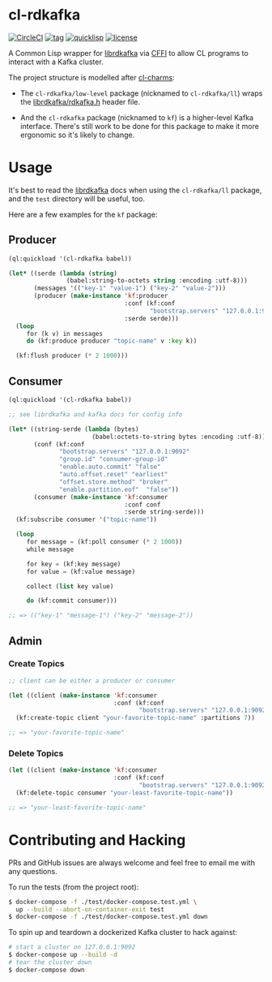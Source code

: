# cl-rdkafka

[![CircleCI](https://circleci.com/gh/SahilKang/cl-rdkafka.svg?style=shield)](https://circleci.com/gh/SahilKang/cl-rdkafka)
[![tag](https://img.shields.io/github/tag/SahilKang/cl-rdkafka.svg)](https://github.com/SahilKang/cl-rdkafka/tags)
[![quicklisp](http://quickdocs.org/badge/cl-rdkafka.svg)](http://quickdocs.org/cl-rdkafka)
[![license](https://img.shields.io/badge/license-GPL%20v3-blue.svg)](https://github.com/SahilKang/cl-rdkafka/blob/master/LICENSE)

A Common Lisp wrapper for [librdkafka](https://github.com/edenhill/librdkafka)
via [CFFI](https://common-lisp.net/project/cffi/manual/html_node/index.html)
to allow CL programs to interact with a Kafka cluster.

The project structure is modelled after
[cl-charms](https://github.com/HiTECNOLOGYs/cl-charms):

* The `cl-rdkafka/low-level` package (nicknamed to `cl-rdkafka/ll`)
wraps the
[librdkafka/rdkafka.h](https://github.com/edenhill/librdkafka/blob/master/src/rdkafka.h)
header file.

* And the `cl-rdkafka` package (nicknamed to `kf`) is a higher-level Kafka
interface. There's still work to be done for this package to make it more
ergonomic so it's likely to change.

# Usage

It's best to read the [librdkafka](https://github.com/edenhill/librdkafka) docs
when using the `cl-rdkafka/ll` package, and the `test` directory will be
useful, too.

Here are a few examples for the `kf` package:

## Producer

```lisp
(ql:quickload '(cl-rdkafka babel))

(let* ((serde (lambda (string)
                (babel:string-to-octets string :encoding :utf-8)))
       (messages '(("key-1" "value-1") ("key-2" "value-2")))
       (producer (make-instance 'kf:producer
                                :conf (kf:conf
                                       "bootstrap.servers" "127.0.0.1:9092")
                                :serde serde)))
  (loop
     for (k v) in messages
     do (kf:produce producer "topic-name" v :key k))

  (kf:flush producer (* 2 1000)))
```

## Consumer

```lisp
(ql:quickload '(cl-rdkafka babel))

;; see librdkafka and kafka docs for config info

(let* ((string-serde (lambda (bytes)
                       (babel:octets-to-string bytes :encoding :utf-8)))
       (conf (kf:conf
              "bootstrap.servers" "127.0.0.1:9092"
              "group.id" "consumer-group-id"
              "enable.auto.commit" "false"
              "auto.offset.reset" "earliest"
              "offset.store.method" "broker"
              "enable.partition.eof"  "false"))
       (consumer (make-instance 'kf:consumer
                                :conf conf
                                :serde string-serde)))
  (kf:subscribe consumer '("topic-name"))

  (loop
     for message = (kf:poll consumer (* 2 1000))
     while message

     for key = (kf:key message)
     for value = (kf:value message)

     collect (list key value)

     do (kf:commit consumer)))

;; => (("key-1" "message-1") ("key-2" "message-2"))
```

## Admin

### Create Topics

```lisp
;; client can be either a producer or consumer

(let ((client (make-instance 'kf:consumer
                             :conf (kf:conf
                                    "bootstrap.servers" "127.0.0.1:9092"))))
  (kf:create-topic client "your-favorite-topic-name" :partitions 7))

;; => "your-favorite-topic-name"
```

### Delete Topics

```lisp
(let ((client (make-instance 'kf:consumer
                             :conf (kf:conf
                                    "bootstrap.servers" "127.0.0.1:9092"))))
  (kf:delete-topic consumer "your-least-favorite-topic-name"))

;; => "your-least-favorite-topic-name"
```

# Contributing and Hacking

PRs and GitHub issues are always welcome and feel free to email me with any
questions.

To run the tests (from the project root):

```bash
$ docker-compose -f ./test/docker-compose.test.yml \
  up --build --abort-on-container-exit test
$ docker-compose -f ./test/docker-compose.test.yml down
```

To spin up and teardown a dockerized Kafka cluster to hack against:

```bash
# start a cluster on 127.0.0.1:9092
$ docker-compose up --build -d
# tear the cluster down
$ docker-compose down
```

